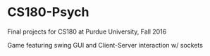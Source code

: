 # CS180-Psych
Final projects for CS180 at Purdue University, Fall 2016

Game featuring swing GUI and Client-Server interaction w/ sockets
